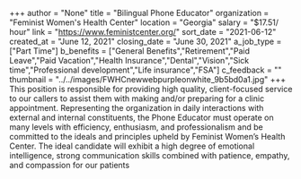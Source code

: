 +++
author = "None"
title = "Bilingual Phone Educator"
organization = "Feminist Women's Health Center"
location = "Georgia"
salary = "$17.51/ hour"
link = "https://www.feministcenter.org/"
sort_date = "2021-06-12"
created_at = "June 12, 2021"
closing_date = "June 30, 2021"
a_job_type = ["Part Time"]
b_benefits = ["General Benefits","Retirement","Paid Leave","Paid Vacation","Health Insurance","Dental","Vision","Sick time","Professional development","Life insurance","FSA"]
c_feedback = ""
thumbnail = "../../images/FWHCnewwebpurpleonwhite_9b5bd0a1.jpg"
+++
This position is responsible for providing high quality, client-focused service to our callers to assist them with making and/or preparing for a clinic appointment. Representing the organization in daily interactions with external and internal constituents, the Phone Educator must operate on many levels with efficiency, enthusiasm, and professionalism and be committed to the ideals and principles upheld by Feminist Women’s Health Center. The ideal candidate will exhibit a high degree of emotional intelligence, strong communication skills combined with patience, empathy, and compassion for our patients